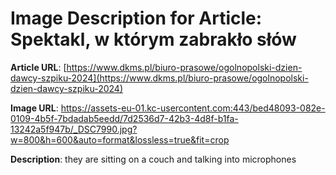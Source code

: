 # Image Description for Article: Spektakl, w którym zabrakło słów
**Article URL**: [https://www.dkms.pl/biuro-prasowe/ogolnopolski-dzien-dawcy-szpiku-2024](https://www.dkms.pl/biuro-prasowe/ogolnopolski-dzien-dawcy-szpiku-2024)

**Image URL**: https://assets-eu-01.kc-usercontent.com:443/bed48093-082e-0109-4b5f-7bdadab5eedd/7d2536d7-42b3-4d8f-b1fa-13242a5f947b/_DSC7990.jpg?w=800&h=600&auto=format&lossless=true&fit=crop

**Description**: they are sitting on a couch and talking into microphones
